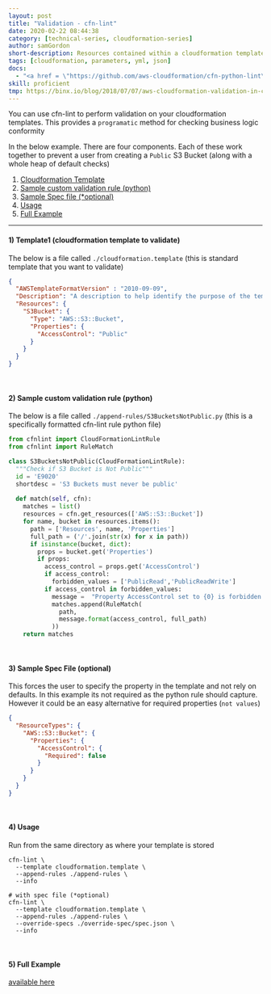 ```yaml
---
layout: post
title: "Validation - cfn-lint"
date: 2020-02-22 08:44:38
category: [technical-series, cloudformation-series]
author: samGordon
short-description: Resources contained within a cloudformation template/stack
tags: [cloudformation, parameters, yml, json]
docs:
  - "<a href = \"https://github.com/aws-cloudformation/cfn-python-lint\">Github project for cfn-lint</a>"
skill: proficient
tmp: https://binx.io/blog/2018/07/07/aws-cloudformation-validation-in-cicd-pipelines/
---
```


You can use cfn-lint to perform validation on your cloudformation templates. This provides a `programatic` method for checking business logic conformity

In the below example. There are four components. Each of these work together to prevent a user from creating a `Public` S3 Bucket (along with a whole heap of default checks)

1. [Cloudformation Template](#cloudformation)
2. [Sample custom validation rule (python)](#python-rule)
3. [Sample Spec file (*optional)](#cfn-sample-spec-file)
4. [Usage](#usage)
5. [Full Example](#full-example)

---

<a name = "cloudformation"></a>
#### 1) Template1 (cloudformation template to validate)

The below is a file called `./cloudformation.template`
(this is standard template that you want to validate)

```json
{
  "AWSTemplateFormatVersion" : "2010-09-09",
  "Description": "A description to help identify the purpose of the template",
  "Resources": {
    "S3Bucket": {
      "Type": "AWS::S3::Bucket",
      "Properties": {
        "AccessControl": "Public"
      }
    }
  }
}
```

<br>

<a name = "python-rule"></a>
#### 2) Sample custom validation rule (python)

The below is a file called `./append-rules/S3BucketsNotPublic.py`
(this is a specifically formatted cfn-lint rule python file)

```python
from cfnlint import CloudFormationLintRule
from cfnlint import RuleMatch

class S3BucketsNotPublic(CloudFormationLintRule):
  """Check if S3 Bucket is Not Public"""
  id = 'E9020'
  shortdesc = 'S3 Buckets must never be public'
  
  def match(self, cfn):
    matches = list()
    resources = cfn.get_resources(['AWS::S3::Bucket'])
    for name, bucket in resources.items():
      path = ['Resources', name, 'Properties']
      full_path = ('/'.join(str(x) for x in path))
      if isinstance(bucket, dict):
        props = bucket.get('Properties')
        if props:
          access_control = props.get('AccessControl')
          if access_control:
            forbidden_values = ['PublicRead','PublicReadWrite']
          if access_control in forbidden_values:
            message =  "Property AccessControl set to {0} is forbidden in {1}"
            matches.append(RuleMatch(
              path,
              message.format(access_control, full_path)
            ))
    return matches
```

<br>

<a name = "cfn-sample-spec-file"></a>
#### 3) Sample Spec File (optional)

This forces the user to specify the property in the template and not rely on defaults.
In this example its not required as the python rule should capture. However it could be an easy alternative for required properties (`not values`)

```json
{
  "ResourceTypes": {
    "AWS::S3::Bucket": {
      "Properties": {
        "AccessControl": {
          "Required": false
        }
      }
    }
  }
}

```

<br>

<a name = "usage"></a>
#### 4) Usage

Run from the same directory as where your template is stored

```shell
cfn-lint \
  --template cloudformation.template \
  --append-rules ./append-rules \
  --info

# with spec file (*optional)
cfn-lint \
  --template cloudformation.template \
  --append-rules ./append-rules \
  --override-specs ./override-spec/spec.json \
  --info
```

<br>

<a name = "full-example"></a>
#### 5) Full Example

<a href = "https://github.com/sam-gordon-f/sam-gordon-f.github.io/tree/master/examples/technical-series/cloudformation-series/cloudformation-validate-cfn-lint">available here</a>

